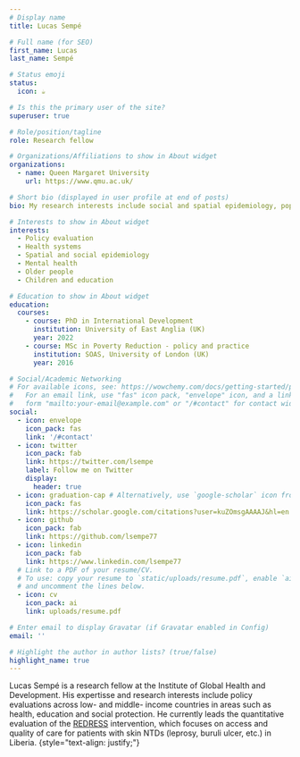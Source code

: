 ```yaml
---
# Display name
title: Lucas Sempé

# Full name (for SEO)
first_name: Lucas
last_name: Sempé

# Status emoji
status:
  icon: ☕️

# Is this the primary user of the site?
superuser: true

# Role/position/tagline
role: Research fellow

# Organizations/Affiliations to show in About widget
organizations:
  - name: Queen Margaret University
    url: https://www.qmu.ac.uk/

# Short bio (displayed in user profile at end of posts)
bio: My research interests include social and spatial epidemiology, population health, socio determinants of health and education. I study those areas from a policy design and evaluation perspective.

# Interests to show in About widget
interests:
  - Policy evaluation
  - Health systems
  - Spatial and social epidemiology
  - Mental health
  - Older people
  - Children and education

# Education to show in About widget
education:
  courses:
    - course: PhD in International Development
      institution: University of East Anglia (UK)
      year: 2022
    - course: MSc in Poverty Reduction - policy and practice
      institution: SOAS, University of London (UK)
      year: 2016

# Social/Academic Networking
# For available icons, see: https://wowchemy.com/docs/getting-started/page-builder/#icons
#   For an email link, use "fas" icon pack, "envelope" icon, and a link in the
#   form "mailto:your-email@example.com" or "/#contact" for contact widget.
social:
  - icon: envelope
    icon_pack: fas
    link: '/#contact'
  - icon: twitter
    icon_pack: fab
    link: https://twitter.com/lsempe
    label: Follow me on Twitter
    display:
      header: true
  - icon: graduation-cap # Alternatively, use `google-scholar` icon from `ai` icon pack
    icon_pack: fas
    link: https://scholar.google.com/citations?user=kuZOmsgAAAAJ&hl=en
  - icon: github
    icon_pack: fab
    link: https://github.com/lsempe77
  - icon: linkedin
    icon_pack: fab
    link: https://www.linkedin.com/lsempe77
  # Link to a PDF of your resume/CV.
  # To use: copy your resume to `static/uploads/resume.pdf`, enable `ai` icons in `params.yaml`,
  # and uncomment the lines below.
  - icon: cv
    icon_pack: ai
    link: uploads/resume.pdf

# Enter email to display Gravatar (if Gravatar enabled in Config)
email: ''

# Highlight the author in author lists? (true/false)
highlight_name: true
---
```


Lucas Sempé is a research fellow at the Institute of Global Health and Development. His expertisse and research interests include policy evaluations across low- and middle- income countries in areas such as health, education and social protection. He currently leads the quantitative evaluation of the [REDRESS](https://www.redressliberia.org/) intervention, which focuses on access and quality of care for patients with skin NTDs (leprosy, buruli ulcer, etc.) in Liberia. {style="text-align: justify;"}
